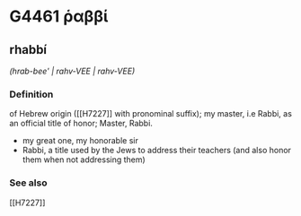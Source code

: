 # G4461 ῥαββί

## rhabbí

_(hrab-bee' | rahv-VEE | rahv-VEE)_

### Definition

of Hebrew origin ([[H7227]] with pronominal suffix); my master, i.e Rabbi, as an official title of honor; Master, Rabbi.

- my great one, my honorable sir
- Rabbi, a title used by the Jews to address their teachers (and also honor them when not addressing them)

### See also

[[H7227]]


